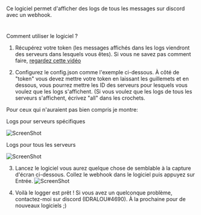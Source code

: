 #
Ce logiciel permet d'afficher des logs de tous les messages sur discord avec un webhook.
#
Comment utiliser le logiciel ?

1) Récupérez votre token (les messages affichés dans les logs viendront des serveurs dans lesquels vous êtes). Si vous ne savez pas comment faire, [regardez cette vidéo](https://www.youtube.com/watch?v=fv-H68OwsIA)

2) Configurez le config.json comme l'exemple ci-dessous. À côté de "token" vous devez mettre votre token en laissant les guillemets et en dessous, vous pourrez mettre les
ID des serveurs pour lesquels vous voulez que les logs s'affichent. (Si vous voulez que les logs de tous les serveurs s'affichent, écrivez "all" dans les crochets.

Pour ceux qui n'auraient pas bien compris je montre:

Logs pour serveurs spécifiques



![ScreenShot](https://i.imgur.com/Jia7XzS.jpg)

Logs pour tous les serveurs




![ScreenShot](https://i.imgur.com/2IT7ink.png)

3) Lancez le logiciel vous aurez quelque chose de semblable à la capture d'écran ci-dessous. Collez le webhook dans le logiciel puis appuyez sur Entrée.
![ScreenShot](https://i.imgur.com/GfcZ0FW.png)

4) Voilà le logger est prêt ! Si vous avez un quelconque problème, contactez-moi sur discord (IDRALOU#4690). À la prochaine pour de nouveaux logiciels ;)
